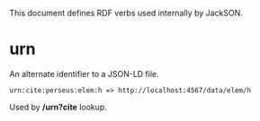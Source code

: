 This document defines RDF verbs used internally by JackSON.

# urn
An alternate identifier to a JSON-LD file.  

	urn:cite:perseus:elem:h => http://localhost:4567/data/elem/h

Used by **/urn?cite** lookup.